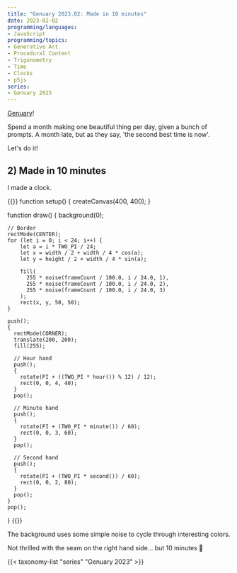 ```yaml
---
title: "Genuary 2023.02: Made in 10 minutes"
date: 2023-02-02
programming/languages:
- JavaScript
programming/topics:
- Generative Art
- Procedural Content
- Trigonometry
- Time
- Clocks
- p5js
series:
- Genuary 2023
---
```

[Genuary](https://genuary.art/)! 

Spend a month making one beautiful thing per day, given a bunch of prompts. A month late, but as they say, 'the second best time is now'.  

Let's do it!

## 2) Made in 10 minutes

<!--more-->

I made a clock.

{{<p5js width="400" height="420">}}
function setup() {
    createCanvas(400, 400);
}

function draw() {
    background(0);

    // Border
    rectMode(CENTER);
    for (let i = 0; i < 24; i++) {
        let a = i * TWO_PI / 24;
        let x = width / 2 + width / 4 * cos(a);
        let y = height / 2 + width / 4 * sin(a);

        fill(
          255 * noise(frameCount / 100.0, i / 24.0, 1),
          255 * noise(frameCount / 100.0, i / 24.0, 2),
          255 * noise(frameCount / 100.0, i / 24.0, 3)
        );
        rect(x, y, 50, 50);
    } 

    push();
    {
      rectMode(CORNER);
      translate(200, 200);
      fill(255);

      // Hour hand
      push();
      {
        rotate(PI + ((TWO_PI * hour()) % 12) / 12);
        rect(0, 0, 4, 40);
      }
      pop();

      // Minute hand
      push();
      {
        rotate(PI + (TWO_PI * minute()) / 60);
        rect(0, 0, 3, 60);
      }
      pop();

      // Second hand
      push();
      {
        rotate(PI + (TWO_PI * second()) / 60);
        rect(0, 0, 2, 80);
      }
      pop();
    }
    pop();
}
{{</p5js>}}

The background uses some simple noise to cycle through interesting colors. 

Not thrilled with the seam on the right hand side... but 10 minutes :shrug:

{{< taxonomy-list "series" "Genuary 2023" >}}
